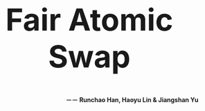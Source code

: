 <br>
<br>
<br>
<br>
<br>
<h1 align="center" style="font-size:500%";>Fair Atomic Swap</h1>
<h1 style="font-size:100%" align="right";>－－ Runchao Han, Haoyu Lin & Jiangshan Yu</h1>
<br>
<br>
<br>
<br>
<br>
<br>